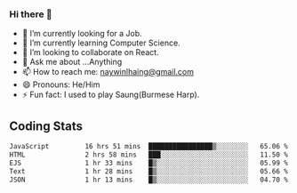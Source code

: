 ### Hi there 👋

- 🔭 I’m currently looking for a Job.
- 🌱 I’m currently learning Computer Science.
- 👯 I’m looking to collaborate on React.
- 💬 Ask me about ...Anything
- 📫 How to reach me: naywinlhaing@gmail.com
- 😄 Pronouns: He/Him
- ⚡ Fun fact: I used to play Saung(Burmese Harp).


## Coding Stats
<!--START_SECTION:waka-->

```txt
JavaScript         16 hrs 51 mins  ████████████████▒░░░░░░░░   65.06 %
HTML               2 hrs 58 mins   ███░░░░░░░░░░░░░░░░░░░░░░   11.50 %
EJS                1 hr 33 mins    █▒░░░░░░░░░░░░░░░░░░░░░░░   05.99 %
Text               1 hr 28 mins    █▒░░░░░░░░░░░░░░░░░░░░░░░   05.66 %
JSON               1 hr 13 mins    █▒░░░░░░░░░░░░░░░░░░░░░░░   04.70 %
```

<!--END_SECTION:waka-->
